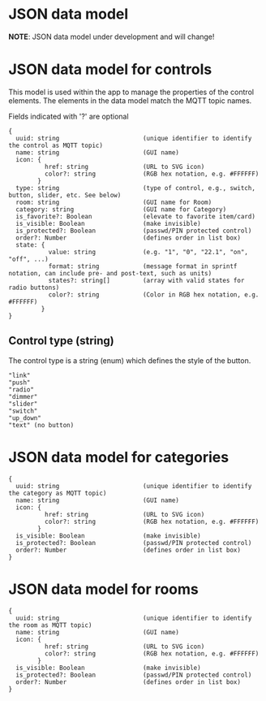 # JSON data model

**NOTE**: JSON data model under development and will change!

# JSON data model for controls 

This model is used within the app to manage the properties of the control elements. The elements in the data model match the MQTT topic names.  

Fields indicated with '?' are optional

```
{
  uuid: string                       (unique identifier to identify the control as MQTT topic)
  name: string                       (GUI name)
  icon: {
          href: string               (URL to SVG icon)
          color?: string             (RGB hex notation, e.g. #FFFFFF)
        }
  type: string                       (type of control, e.g., switch, button, slider, etc. See below)
  room: string                       (GUI name for Room)
  category: string                   (GUI name for Category)
  is_favorite?: Boolean              (elevate to favorite item/card)
  is_visible: Boolean                (make invisible)
  is_protected?: Boolean             (passwd/PIN protected control)
  order?: Number                     (defines order in list box)
  state: {
           value: string             (e.g. "1", "0", "22.1", "on", "off", ...)
           format: string            (message format in sprintf notation, can include pre- and post-text, such as units)
           states?: string[]         (array with valid states for radio buttons)
           color?: string            (Color in RGB hex notation, e.g. #FFFFFF)
         }
}
```

## Control type (string)

The control type is a string (enum) which defines the style of the button.

```
"link"
"push"
"radio"
"dimmer"
"slider"
"switch"
"up_down"
"text" (no button)
```

# JSON data model for categories

```
{
  uuid: string                       (unique identifier to identify the category as MQTT topic)
  name: string                       (GUI name)
  icon: {
          href: string               (URL to SVG icon)
          color?: string             (RGB hex notation, e.g. #FFFFFF)
        }
  is_visible: Boolean                (make invisible)
  is_protected?: Boolean             (passwd/PIN protected control)
  order?: Number                     (defines order in list box)
}
```

# JSON data model for rooms

```
{
  uuid: string                       (unique identifier to identify the room as MQTT topic)
  name: string                       (GUI name)
  icon: {
          href: string               (URL to SVG icon)
          color?: string             (RGB hex notation, e.g. #FFFFFF)
        }
  is_visible: Boolean                (make invisible)
  is_protected?: Boolean             (passwd/PIN protected control)
  order?: Number                     (defines order in list box)
}
```
